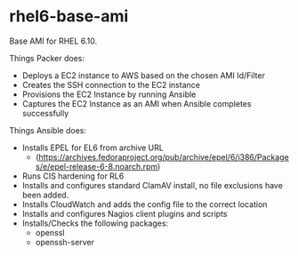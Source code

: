 # rhel6-base-ami

Base AMI for RHEL 6.10.

Things Packer does:
  * Deploys a EC2 instance to AWS based on the chosen AMI Id/Filter
  * Creates the SSH connection to the EC2 instance
  * Provisions the EC2 Instance by running Ansible
  * Captures the EC2 Instance as an AMI when Ansible completes successfully

Things Ansible does:
 * Installs EPEL for EL6 from archive URL 
    * (https://archives.fedoraproject.org/pub/archive/epel/6/i386/Packages/e/epel-release-6-8.noarch.rpm)
 * Runs CIS hardening for RL6
 * Installs and configures standard ClamAV install, no file exclusions have been added.
 * Installs CloudWatch and adds the config file to the correct location
 * Installs and configures Nagios client plugins and scripts
 * Installs/Checks the following packages:
    * openssl
    * openssh-server

